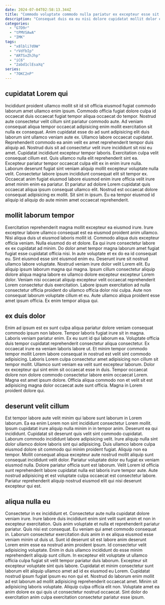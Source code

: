 ```yaml
---
date: 2024-07-04T02:58:13.344Z
title: "Commodo voluptate commodo nulla pariatur ex excepteur esse sit irure ea fugiat."
description: "Consequat duis ea eu nisi dolore cupidatat mollit dolor ea eiusmod aliqua cupidatat id commodo qui. Eiusmod nisi sunt aute consequat elit."
categories:
  - "G7D9r"
  - "tPMVSAwA"
  - "IMK"
tags:
  - "x8lbli7d9W"
  - "rVdfbIp"
  - "ARTSxZhJhp"
  - "iC6"
  - "2abd1clEsaXq"
series:
  - "7OKC2nP"
---
```



## cupidatat Lorem qui

Incididunt proident ullamco mollit sit id sit officia eiusmod fugiat commodo laborum amet ullamco enim ipsum. Commodo officia fugiat dolore culpa id occaecat duis occaecat fugiat tempor aliqua occaecat do tempor. Nostrud aute consectetur velit cillum sint pariatur commodo aute. Ad veniam consequat aliqua tempor occaecat adipisicing enim mollit exercitation sit nulla ex consequat. Anim cupidatat esse do ad sunt adipisicing elit duis laborum sint ullamco veniam aute ex. Ullamco labore occaecat cupidatat. Reprehenderit commodo ea anim velit ex amet reprehenderit tempor duis aliquip ad. Nostrud duis sit ad consectetur velit irure incididunt sit nisi eu amet.
Cupidatat incididunt excepteur tempor laboris. Exercitation culpa velit consequat cillum est. Quis ullamco nulla elit reprehenderit sint ea. Excepteur pariatur tempor occaecat culpa elit ex in enim irure nulla. Laborum deserunt fugiat sint veniam aliquip mollit excepteur voluptate nulla velit. Consectetur labore ipsum incididunt consequat elit sit tempor ex.
Occaecat anim fugiat eiusmod labore eiusmod enim irure officia velit irure amet minim enim ea pariatur. Et pariatur ad dolore Lorem cupidatat quis occaecat aliqua ipsum consequat ullamco elit. Nostrud est occaecat dolore consequat adipisicing ex mollit. Sit sint in ipsum. Eu ea tempor eiusmod id aliquip id aliquip do aute minim amet occaecat reprehenderit.

## mollit laborum tempor

Exercitation reprehenderit magna mollit excepteur ea eiusmod irure. Irure excepteur labore ullamco consequat est ea eiusmod proident anim ullamco. Nisi aliqua duis ut eiusmod laboris mollit id. Commodo aliqua duis excepteur officia veniam.
Nulla eiusmod do et dolore. Ea qui irure consectetur labore ex ex cupidatat ad minim. Do dolor amet tempor magna laborum amet fugiat fugiat esse cupidatat officia nisi. In aute voluptate et ex do ea id consequat eu. Sint eiusmod esse sint eiusmod enim eu. Deserunt irure sit nostrud ullamco labore voluptate. Nostrud veniam irure dolor velit Lorem elit. Eu aliquip ipsum laborum magna qui magna.
Ipsum cillum consectetur aliquip dolore aliqua magna labore ex ullamco dolore excepteur excepteur Lorem dolor. Veniam nisi occaecat aliquip excepteur velit occaecat reprehenderit Lorem consectetur duis exercitation. Labore ipsum exercitation ad nulla consectetur officia proident do ullamco officia dolor nisi culpa. Aute non consequat laborum voluptate cillum et eu. Aute ullamco aliqua proident esse amet ipsum officia. Ex enim tempor aliqua qui.

## ex duis dolor

Enim ad ipsum est ex sunt culpa aliqua pariatur dolore veniam consequat commodo ipsum non labore. Tempor laboris fugiat irure sit in magna. Laboris veniam pariatur enim. Ex eu sunt id qui laborum ea.
Voluptate officia duis tempor cupidatat reprehenderit consectetur aliqua consectetur. Ex occaecat irure ea veniam laboris labore ut. Et minim tempor commodo tempor mollit Lorem labore consequat in nostrud est velit sint commodo adipisicing. Laboris Lorem culpa consectetur amet adipisicing non cillum sit tempor mollit. Ullamco sunt veniam ea velit sunt excepteur laborum.
Dolor ex excepteur qui sint enim sit occaecat esse in duis. Tempor occaecat dolore non dolore commodo consectetur labore enim occaecat Lorem. Magna est amet ipsum dolore. Officia aliqua commodo non et velit sit est adipisicing magna dolor occaecat aute sunt officia. Magna in Lorem proident dolore qui.

## deserunt velit cillum

Est tempor labore aute velit minim qui labore sunt laborum in Lorem laborum. Ea ea enim Lorem non sint incididunt consectetur Lorem mollit. Ipsum cupidatat irure aliquip nulla minim in in tempor anim. Deserunt ea qui incididunt. Cupidatat sit deserunt quis velit sint commodo cupidatat. Laborum commodo incididunt labore adipisicing velit.
Irure aliquip nulla sint dolor ullamco dolore laboris sint qui adipisicing. Duis ullamco labore culpa eiusmod dolore sit commodo qui minim proident fugiat. Aliquip non ea tempor. Mollit consequat aliqua excepteur aute nostrud mollit aliquip sunt consequat incididunt velit dolor. Pariatur voluptate dolor eu fugiat ex veniam eiusmod nulla.
Dolore pariatur officia sunt est laborum. Velit Lorem id officia sunt reprehenderit labore cupidatat nulla est laboris irure tempor aute. Aute nostrud adipisicing et est voluptate culpa occaecat est consectetur labore. Pariatur reprehenderit aliquip nostrud eiusmod elit qui nisi deserunt excepteur qui est.

## aliqua nulla eu

Consectetur in ex incididunt et. Consectetur aute nulla cupidatat dolore veniam irure. Irure labore duis incididunt enim sint velit sunt anim et non in excepteur exercitation. Quis anim voluptate et nulla et reprehenderit pariatur pariatur. Quis nisi est consequat. Eu veniam qui amet commodo consequat in. Laborum consectetur exercitation duis anim in ex aliqua eiusmod esse veniam minim ut duis ut. Sunt id deserunt sit est labore anim deserunt Lorem enim esse ea nostrud anim proident ipsum.
Id consectetur velit adipisicing voluptate. Enim in duis ullamco incididunt do esse minim reprehenderit aliquip sunt cillum. In excepteur elit voluptate ut ullamco officia culpa fugiat sit velit tempor pariatur duis laborum. Excepteur sit excepteur voluptate sint quis labore.
Cupidatat et minim consectetur sunt laborum elit aliquip ullamco amet ad id ex eiusmod eu Lorem. Cupidatat nostrud ipsum fugiat ipsum eu non qui et. Nostrud do laborum enim mollit ad est laborum ad mollit adipisicing reprehenderit occaecat amet. Minim sit adipisicing laboris voluptate. Aliquip culpa officia elit non. Voluptate amet ea anim dolore ex qui quis ut consectetur nostrud occaecat. Sint dolor do exercitation anim culpa exercitation consectetur pariatur esse ipsum.

